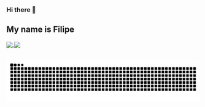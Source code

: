 ### Hi there 👋
## My name is Filipe

<!--
**Filipegsn/Filipegsn** is a ✨ _special_ ✨ repository because its `README.md` (this file) appears on your GitHub profile.

Here are some ideas to get you started:

- 🔭 I’m currently working on ...
- 🌱 I’m currently learning ...
- 👯 I’m looking to collaborate on ...
- 🤔 I’m looking for help with ...
- 💬 Ask me about ...
- 📫 How to reach me: ...
- 😄 Pronouns: ...
- ⚡ Fun fact: ...
-->

<div>
  <a href="https://github.com/Filipegsn">
  <img height="180em"   align="center" src="https://github-readme-stats.vercel.app/api?username=Filipegsn&show_icons=true&theme=jolly&include_all_commits=true&count_private=true"/>
  <img height="180em"  align="center" src="https://github-readme-stats.vercel.app/api/top-langs/?username=ellen2121&&layout=compact&hide=shell&theme=jolly"/>
</div>
 <br>
<div  align="center"> 

 
  ![Snake animation](https://github.com/Filipegsn/Filipegsn/blob/output/github-contribution-grid-snake.svg)
 
</div>
